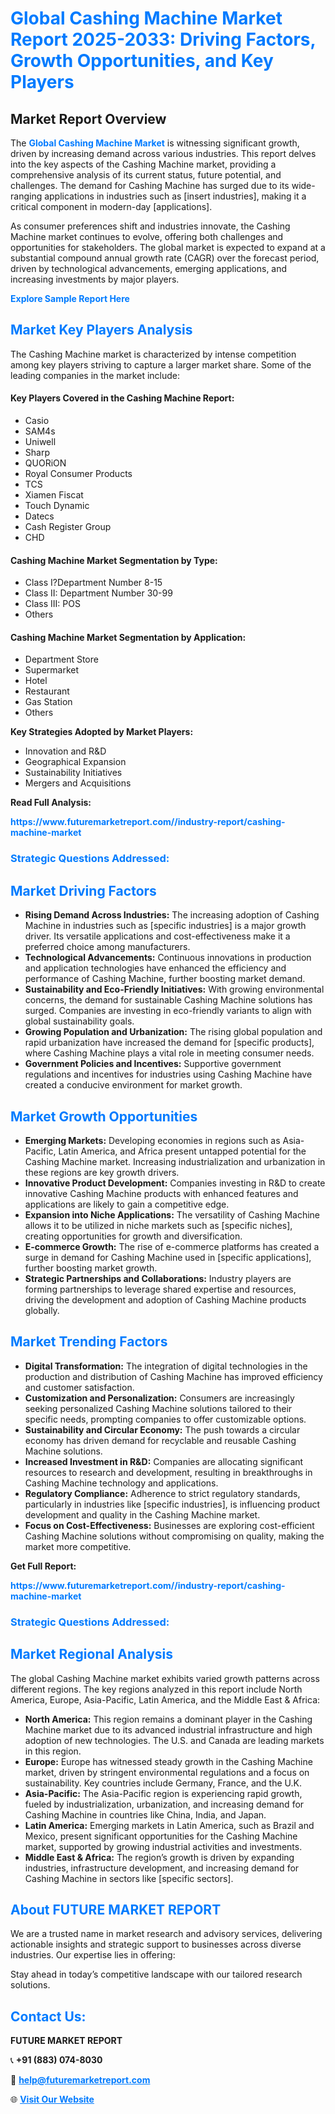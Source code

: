 <h1 style="color: #007BFF;">Global Cashing Machine Market Report 2025-2033: Driving Factors, Growth Opportunities, and Key Players</h1>

<section id="overview">
<h2>Market Report Overview</h2>
<p>The <a href="https://www.futuremarketreport.com//industry-report/cashing-machine-market" style="color: #007BFF; text-decoration: none;"><strong>Global Cashing Machine Market</strong></a> is witnessing significant growth, driven by increasing demand across various industries. This report delves into the key aspects of the Cashing Machine market, providing a comprehensive analysis of its current status, future potential, and challenges. The demand for Cashing Machine has surged due to its wide-ranging applications in industries such as [insert industries], making it a critical component in modern-day [applications].</p>
<p>As consumer preferences shift and industries innovate, the Cashing Machine market continues to evolve, offering both challenges and opportunities for stakeholders. The global market is expected to expand at a substantial compound annual growth rate (CAGR) over the forecast period, driven by technological advancements, emerging applications, and increasing investments by major players.</p>
</section>

<section id="overview">
<p><a href="https://www.futuremarketreport.com//request-sample/reportId=76063" style="color: #007BFF; text-decoration: none;"><strong>Explore Sample Report Here</strong></a></p>
</section>

<section id="key-players">
<h2 style="color: #007BFF;">Market Key Players Analysis</h2>
<p>The Cashing Machine market is characterized by intense competition among key players striving to capture a larger market share. Some of the leading companies in the market include:</p>
<h4>Key Players Covered in the Cashing Machine Report:</h4>
<ul><li>Casio</li><li>SAM4s</li><li>Uniwell</li><li>Sharp</li><li>QUORiON</li><li>Royal Consumer Products</li><li>TCS</li><li>Xiamen Fiscat</li><li>Touch Dynamic</li><li>Datecs</li><li>Cash Register Group</li><li>CHD</li></ul>
<h4>Cashing Machine Market Segmentation by Type:</h4>
<ul><li>Class I?Department Number 8-15</li><li>Class II: Department Number 30-99</li><li>Class III: POS</li><li>Others</li></ul>

<h4>Cashing Machine Market Segmentation by Application:</h4>
<ul><li>Department Store</li><li>Supermarket</li><li>Hotel</li><li>Restaurant</li><li>Gas Station</li><li>Others</li></ul>
<p><strong>Key Strategies Adopted by Market Players:</strong></p>
<ul>
<li>Innovation and R&D</li>
<li>Geographical Expansion</li>
<li>Sustainability Initiatives</li>
<li>Mergers and Acquisitions</li>
</ul>
</section>

<section>
<p><strong>Read Full Analysis: </strong></p><a href="https://www.futuremarketreport.com//industry-report/cashing-machine-market" style="color: #007BFF; text-decoration: none;"><strong>https://www.futuremarketreport.com//industry-report/cashing-machine-market</strong></a>
<h3 style="color: #007BFF;">Strategic Questions Addressed:</h3>
</section>

<section id="driving-factors">
<h2 style="color: #007BFF;">Market Driving Factors</h2>
<ul>
<li><strong>Rising Demand Across Industries:</strong> The increasing adoption of Cashing Machine in industries such as [specific industries] is a major growth driver. Its versatile applications and cost-effectiveness make it a preferred choice among manufacturers.</li>
<li><strong>Technological Advancements:</strong> Continuous innovations in production and application technologies have enhanced the efficiency and performance of Cashing Machine, further boosting market demand.</li>
<li><strong>Sustainability and Eco-Friendly Initiatives:</strong> With growing environmental concerns, the demand for sustainable Cashing Machine solutions has surged. Companies are investing in eco-friendly variants to align with global sustainability goals.</li>
<li><strong>Growing Population and Urbanization:</strong> The rising global population and rapid urbanization have increased the demand for [specific products], where Cashing Machine plays a vital role in meeting consumer needs.</li>
<li><strong>Government Policies and Incentives:</strong> Supportive government regulations and incentives for industries using Cashing Machine have created a conducive environment for market growth.</li>
</ul>
</section>

<section id="growth-opportunities">
<h2 style="color: #007BFF;">Market Growth Opportunities</h2>
<ul>
<li><strong>Emerging Markets:</strong> Developing economies in regions such as Asia-Pacific, Latin America, and Africa present untapped potential for the Cashing Machine market. Increasing industrialization and urbanization in these regions are key growth drivers.</li>
<li><strong>Innovative Product Development:</strong> Companies investing in R&D to create innovative Cashing Machine products with enhanced features and applications are likely to gain a competitive edge.</li>
<li><strong>Expansion into Niche Applications:</strong> The versatility of Cashing Machine allows it to be utilized in niche markets such as [specific niches], creating opportunities for growth and diversification.</li>
<li><strong>E-commerce Growth:</strong> The rise of e-commerce platforms has created a surge in demand for Cashing Machine used in [specific applications], further boosting market growth.</li>
<li><strong>Strategic Partnerships and Collaborations:</strong> Industry players are forming partnerships to leverage shared expertise and resources, driving the development and adoption of Cashing Machine products globally.</li>
</ul>
</section>

<section id="trending-factors">
<h2 style="color: #007BFF;">Market Trending Factors</h2>
<ul>
<li><strong>Digital Transformation:</strong> The integration of digital technologies in the production and distribution of Cashing Machine has improved efficiency and customer satisfaction.</li>
<li><strong>Customization and Personalization:</strong> Consumers are increasingly seeking personalized Cashing Machine solutions tailored to their specific needs, prompting companies to offer customizable options.</li>
<li><strong>Sustainability and Circular Economy:</strong> The push towards a circular economy has driven demand for recyclable and reusable Cashing Machine solutions.</li>
<li><strong>Increased Investment in R&D:</strong> Companies are allocating significant resources to research and development, resulting in breakthroughs in Cashing Machine technology and applications.</li>
<li><strong>Regulatory Compliance:</strong> Adherence to strict regulatory standards, particularly in industries like [specific industries], is influencing product development and quality in the Cashing Machine market.</li>
<li><strong>Focus on Cost-Effectiveness:</strong> Businesses are exploring cost-efficient Cashing Machine solutions without compromising on quality, making the market more competitive.</li>
</ul>
</section>

<section>
<p><strong>Get Full Report: </strong></p><a href="https://www.futuremarketreport.com//industry-report/cashing-machine-market" style="color: #007BFF; text-decoration: none;"><strong>https://www.futuremarketreport.com//industry-report/cashing-machine-market</strong></a>
<h3 style="color: #007BFF;">Strategic Questions Addressed:</h3>
</section>


<section id="regional-analysis">
<h2 style="color: #007BFF;">Market Regional Analysis</h2>
<p>The global Cashing Machine market exhibits varied growth patterns across different regions. The key regions analyzed in this report include North America, Europe, Asia-Pacific, Latin America, and the Middle East & Africa:</p>
<ul>
<li><strong>North America:</strong> This region remains a dominant player in the Cashing Machine market due to its advanced industrial infrastructure and high adoption of new technologies. The U.S. and Canada are leading markets in this region.</li>
<li><strong>Europe:</strong> Europe has witnessed steady growth in the Cashing Machine market, driven by stringent environmental regulations and a focus on sustainability. Key countries include Germany, France, and the U.K.</li>
<li><strong>Asia-Pacific:</strong> The Asia-Pacific region is experiencing rapid growth, fueled by industrialization, urbanization, and increasing demand for Cashing Machine in countries like China, India, and Japan.</li>
<li><strong>Latin America:</strong> Emerging markets in Latin America, such as Brazil and Mexico, present significant opportunities for the Cashing Machine market, supported by growing industrial activities and investments.</li>
<li><strong>Middle East & Africa:</strong> The region’s growth is driven by expanding industries, infrastructure development, and increasing demand for Cashing Machine in sectors like [specific sectors].</li>
</ul>
</section>

<footer>
<h2 style="color: #007BFF;">About FUTURE MARKET REPORT</h2>
<p>We are a trusted name in market research and advisory services, delivering actionable insights and strategic support to businesses across diverse industries. Our expertise lies in offering:</p>

<p>Stay ahead in today’s competitive landscape with our tailored research solutions.</p>

<h2 style="color: #007BFF;">Contact Us:</h2>
<p><strong>FUTURE MARKET REPORT</strong></p>
<p>📞 <strong>+91 (883) 074-8030</strong></p>
<p>📧 <strong><a href="mailto:help@futuremarketreport.com" style="color: #007BFF;">help@futuremarketreport.com</a></strong></p>
<p>🌐 <strong><a href="https://www.futuremarketreport.com/" style="color: #007BFF;">Visit Our Website</a></strong></p>
</footer>